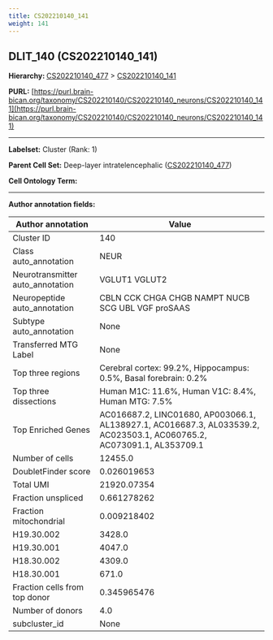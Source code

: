 ```yaml
---
title: CS202210140_141
weight: 141
---
```

## DLIT_140 (CS202210140_141)
<b>Hierarchy: </b>
[CS202210140_477](../CS202210140_477) >
[CS202210140_141](../CS202210140_141)

**PURL:** [https://purl.brain-bican.org/taxonomy/CS202210140/CS202210140_neurons/CS202210140_141](https://purl.brain-bican.org/taxonomy/CS202210140/CS202210140_neurons/CS202210140_141)

---


**Labelset:** Cluster (Rank: 1)

**Parent Cell Set:** Deep-layer intratelencephalic ([CS202210140_477](../CS202210140_477))



**Cell Ontology Term:** 

[MARKER GENES.]: #


---

[TRANSFERRED ANNOTATIONS.]: #


[AUTHOR ANNOTATION FIELDS.]: #


**Author annotation fields:**

| Author annotation | Value |
|-------------------|-------|
|Cluster ID|140|
|Class auto_annotation|NEUR|
|Neurotransmitter auto_annotation|VGLUT1 VGLUT2|
|Neuropeptide auto_annotation|CBLN CCK CHGA CHGB NAMPT NUCB SCG UBL VGF proSAAS|
|Subtype auto_annotation|None|
|Transferred MTG Label|None|
|Top three regions|Cerebral cortex: 99.2%, Hippocampus: 0.5%, Basal forebrain: 0.2%|
|Top three dissections|Human M1C: 11.6%, Human V1C: 8.4%, Human MTG: 7.5%|
|Top Enriched Genes|AC016687.2, LINC01680, AP003066.1, AL138927.1, AC016687.3, AL033539.2, AC023503.1, AC060765.2, AC073091.1, AL353709.1|
|Number of cells|12455.0|
|DoubletFinder score|0.026019653|
|Total UMI|21920.07354|
|Fraction unspliced|0.661278262|
|Fraction mitochondrial|0.009218402|
|H19.30.002|3428.0|
|H19.30.001|4047.0|
|H18.30.002|4309.0|
|H18.30.001|671.0|
|Fraction cells from top donor|0.345965476|
|Number of donors|4.0|
|subcluster_id|None|
